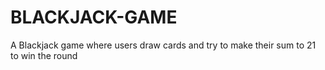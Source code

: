 # BLACKJACK-GAME
A Blackjack game where users draw cards and try to make their sum to 21 to win the round
